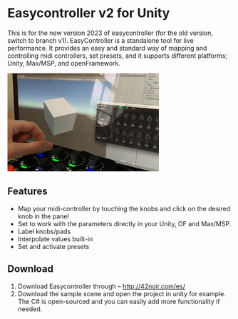 # Easycontroller v2 for Unity 
This is for the new version 2023 of easycontroller (for the old version, switch to branch v1). 
EasyController is a standalone tool for live performance. It provides an easy and standard way of mapping and controlling midi controllers, set presets, and it supports different platforms; Unity, Max/MSP, and openFramework. 
 
   
<a href="url"><img src="https://github.com/shaltiel/42Noir-UnityEasyController/blob/master/IMG_4884%20demo%20to%20gif%20shorter.gif" align="centre" height="220" width="340" ></a>

## Features
- Map your midi-controller by touching the knobs and click on the desired knob in the panel
- Set to work with the parameters directly in your Unity, OF and Max/MSP. 
- Label knobs/pads
- Interpolate values built-in
- Set and activate presets

## Download
1. Download Easycontroller through – http://42noir.com/es/
2. Download the sample scene and open the project in unity for example. The C# is open-sourced and you can easily add more functionality if needed.
